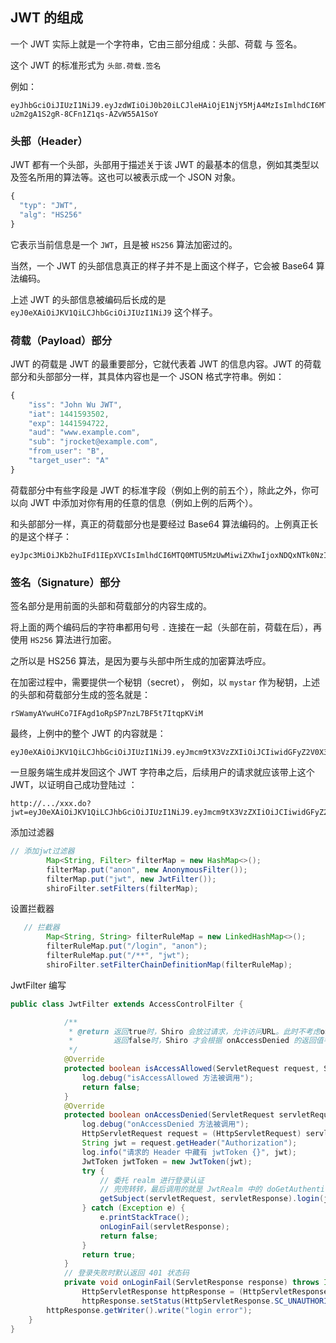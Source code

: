 ##   JWT 的组成

一个 JWT 实际上就是一个字符串，它由三部分组成：头部、荷载 与 签名。

这个 JWT 的标准形式为 `头部.荷载.签名`

例如：

```
eyJhbGciOiJIUzI1NiJ9.eyJzdWIiOiJ0b20iLCJleHAiOjE1NjY5MjA4MzIsImlhdCI6MTU2NjkxNzIzMiwianRpIjoiMGM4ODRhNzAtOTdkNy00MTczLTgyYzItMTcyNzA2ZmMyZDU4In0.IKO9rBpLz-u2m2gA1S2gR-8CFn1Z1qs-AZvW55A1SoY
```



### 头部（Header）

JWT 都有一个头部，头部用于描述关于该 JWT 的最基本的信息，例如其类型以及签名所用的算法等。这也可以被表示成一个 JSON 对象。

```js
{
  "typ": "JWT",
  "alg": "HS256"
}
```

它表示当前信息是一个 `JWT`，且是被 `HS256` 算法加密过的。

当然，一个 JWT 的头部信息真正的样子并不是上面这个样子，它会被 Base64 算法编码。

上述 JWT 的头部信息被编码后长成的是 `eyJ0eXAiOiJKV1QiLCJhbGciOiJIUzI1NiJ9` 这个样子。

### 荷载（Payload）部分

JWT 的荷载是 JWT 的最重要部分，它就代表着 JWT 的信息内容。JWT 的荷载部分和头部部分一样，其具体内容也是一个 JSON 格式字符串。例如：

```js
{
    "iss": "John Wu JWT",
    "iat": 1441593502,
    "exp": 1441594722,
    "aud": "www.example.com",
    "sub": "jrocket@example.com",
    "from_user": "B",
    "target_user": "A"
}
```

荷载部分中有些字段是 JWT 的标准字段（例如上例的前五个），除此之外，你可以向 JWT 中添加对你有用的任意的信息（例如上例的后两个）。

和头部部分一样，真正的荷载部分也是要经过 Base64 算法编码的。上例真正长的是这个样子：

```
eyJpc3MiOiJKb2huIFd1IEpXVCIsImlhdCI6MTQ0MTU5MzUwMiwiZXhwIjoxNDQxNTk0NzIyLCJhdWQiOiJ3d3cuZXhhbXBsZS5jb20iLCJzdWIiOiJqcm9ja2V0QGV4YW1wbGUuY29tIiwiZnJvbV91c2VyIjoiQiIsInRhcmdldF91c2VyIjoiQSJ9
```

### 签名（Signature）部分

签名部分是用前面的头部和荷载部分的内容生成的。

将上面的两个编码后的字符串都用句号 `.` 连接在一起（头部在前，荷载在后），再使用 `HS256` 算法进行加密。

之所以是 HS256 算法，是因为要与头部中所生成的加密算法呼应。

在加密过程中，需要提供一个秘钥（secret）， 例如，以 `mystar` 作为秘钥，上述的头部和荷载部分生成的签名就是：

```
rSWamyAYwuHCo7IFAgd1oRpSP7nzL7BF5t7ItqpKViM
```

最终，上例中的整个 JWT 的内容就是：

```
eyJ0eXAiOiJKV1QiLCJhbGciOiJIUzI1NiJ9.eyJmcm9tX3VzZXIiOiJCIiwidGFyZ2V0X3VzZXIiOiJBIn0.rSWamyAYwuHCo7IFAgd1oRpSP7nzL7BF5t7ItqpKViM
```

一旦服务端生成并发回这个 JWT 字符串之后，后续用户的请求就应该带上这个 JWT，以证明自己成功登陆过 ：

```
http://.../xxx.do?jwt=eyJ0eXAiOiJKV1QiLCJhbGciOiJIUzI1NiJ9.eyJmcm9tX3VzZXIiOiJCIiwidGFyZ2V0X3VzZXIiOiJBIn0.rSWamyAYwuHCo7IFAgd1oRpSP7nzL7BF5t7ItqpKViM
```



添加过滤器

```java
// 添加jwt过滤器
        Map<String, Filter> filterMap = new HashMap<>();
        filterMap.put("anon", new AnonymousFilter());
        filterMap.put("jwt", new JwtFilter());
        shiroFilter.setFilters(filterMap);
```

设置拦截器

```java
   // 拦截器
        Map<String, String> filterRuleMap = new LinkedHashMap<>();
        filterRuleMap.put("/login", "anon");
        filterRuleMap.put("/**", "jwt");
        shiroFilter.setFilterChainDefinitionMap(filterRuleMap);
```



JwtFilter 编写

```java
public class JwtFilter extends AccessControlFilter {

            /**
             * @return 返回true时，Shiro 会放过请求，允许访问URL。此时不考虑onAccessDenied方法。
             *         返回false时，Shiro 才会根据 onAccessDenied 的返回值考虑是否放过请求。
             */
            @Override
            protected boolean isAccessAllowed(ServletRequest request, ServletResponse response, Object mappedValue) throws Exception {
                log.debug("isAccessAllowed 方法被调用");
                return false;
            }
            @Override
            protected boolean onAccessDenied(ServletRequest servletRequest, ServletResponse servletResponse) throws Exception {
                log.debug("onAccessDenied 方法被调用");
                HttpServletRequest request = (HttpServletRequest) servletRequest;
                String jwt = request.getHeader("Authorization");
                log.info("请求的 Header 中藏有 jwtToken {}", jwt);
                JwtToken jwtToken = new JwtToken(jwt);
                try {
                    // 委托 realm 进行登录认证
                    // 兜兜转转，最后调用的就是 JwtRealm 中的 doGetAuthenticationInfo 方法
                    getSubject(servletRequest, servletResponse).login(jwtToken);
                } catch (Exception e) {
                    e.printStackTrace();
                    onLoginFail(servletResponse);
                    return false;
                }
                return true;
            }
            // 登录失败时默认返回 401 状态码
            private void onLoginFail(ServletResponse response) throws IOException {
                HttpServletResponse httpResponse = (HttpServletResponse) response;
                httpResponse.setStatus(HttpServletResponse.SC_UNAUTHORIZED);
        httpResponse.getWriter().write("login error");
    }
}
```

